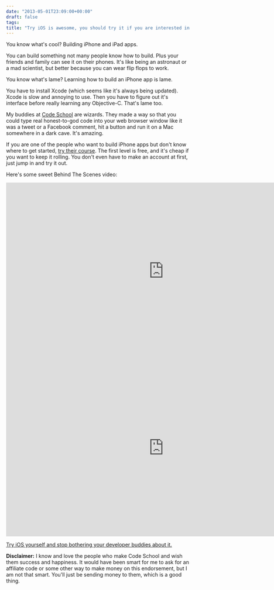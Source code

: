 ```yaml
---
date: "2013-05-01T23:09:00+00:00"
draft: false
tags: 
title: "Try iOS is awesome, you should try it if you are interested in making iPhone or iPad apps. "
---
```

You know what's cool? Building iPhone and iPad apps.

You can build something not many people know how to build. Plus your friends and family can see it on their phones. It's like being an astronaut or a mad scientist, but better because you can wear flip flops to work.

You know what's lame? Learning how to build an iPhone app is lame.

You have to install Xcode (which seems like it's always being updated). Xcode is slow and annoying to use. Then you have to figure out it's interface before really learning any Objective-C. That's lame too.


My buddies at [Code School](http://codeschool.com) are wizards. They made a way so that you could type real honest-to-god code into your web browser window like it was a tweet or a Facebook comment, hit a button and run it on a Mac somewhere in a dark cave. It's amazing.

If you are one of the people who want to build iPhone apps but don't know where to get started, [try their course](http://tryios.codeschool.com). The first level is free, and it's cheap if you want to keep it rolling. You don't even have to make an account at first, just jump in and try it out.

Here's some sweet Behind The Scenes video:

<iframe src="http://player.vimeo.com/video/55552870?title=0&amp;byline=0&amp;portrait=0" width="860" height="484" frameborder="0"></iframe>

<iframe src="http://player.vimeo.com/video/55552871?title=0&amp;byline=0&amp;portrait=0" width="860" height="484" frameborder="0"></iframe>

[Try iOS yourself and stop bothering your developer buddies about it.](http://tryios.codeschool.com)

**Disclaimer:** I know and love the people who make Code School and wish them success and happiness. It would have been smart for me to ask for an affiliate code or some other way to make money on this endorsement, but I am not that smart. You'll just be sending money to them, which is a good thing.